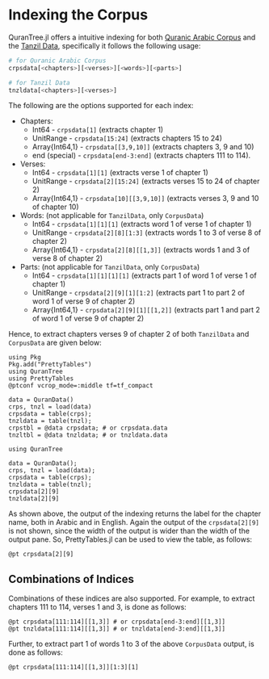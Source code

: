 Indexing the Corpus
=====
QuranTree.jl offers a intuitive indexing for both [Quranic Arabic Corpus](https://corpus.quran.com/) and the [Tanzil Data](http://tanzil.net/download), specifically it follows the following usage:
```julia
# for Quranic Arabic Corpus
crpsdata[<chapters>][<verses>][<words>][<parts>]

# for Tanzil Data
tnzldata[<chapters>][<verses>]
```
The following are the options supported for each index:
 * Chapters:
    * Int64 - `crpsdata[1]` (extracts chapter 1)
    * UnitRange - `crpsdata[15:24]` (extracts chapters 15 to 24)
    * Array{Int64,1} - `crpsdata[[3,9,10]]` (extracts chapters 3, 9 and 10)
    * end (special) - `crpsdata[end-3:end]` (extracts chapters 111 to 114).
 * Verses:
    * Int64 - `crpsdata[1][1]` (extracts verse 1 of chapter 1)
    * UnitRange - `crpsdata[2][15:24]` (extracts verses 15 to 24 of chapter 2)
    * Array{Int64,1} - `crpsdata[10][[3,9,10]]` (extracts verses 3, 9 and 10 of chapter 10)
 * Words: (not applicable for `TanzilData`, only `CorpusData`)
    * Int64 - `crpsdata[1][1][1]` (extracts word 1 of verse 1 of chapter 1)
    * UnitRange - `crpsdata[2][8][1:3]` (extracts words 1 to 3 of verse 8 of chapter 2)
    * Array{Int64,1} - `crpsdata[2][8][[1,3]]` (extracts words 1 and 3 of verse 8 of chapter 2)
* Parts: (not applicable for `TanzilData`, only `CorpusData`)
    * Int64 - `crpsdata[1][1][1][1]` (extracts part 1 of word 1 of verse 1 of chapter 1)
    * UnitRange - `crpsdata[2][9][1][1:2]` (extracts part 1 to part 2 of word 1 of verse 9 of chapter 2)
    * Array{Int64,1} - `crpsdata[2][9][1][[1,2]]` (extracts part 1 and part 2 of word 1 of verse 9 of chapter 2)

Hence, to extract chapters verses 9 of chapter 2 of both `TanzilData` and `CorpusData` are given below:
```@setup abc
using Pkg
Pkg.add("PrettyTables")
using QuranTree
using PrettyTables
@ptconf vcrop_mode=:middle tf=tf_compact

data = QuranData()
crps, tnzl = load(data)
crpsdata = table(crps);
tnzldata = table(tnzl);
crpstbl = @data crpsdata; # or crpsdata.data
tnzltbl = @data tnzldata; # or tnzldata.data
```
```@repl
using QuranTree

data = QuranData();
crps, tnzl = load(data);
crpsdata = table(crps);
tnzldata = table(tnzl);
crpsdata[2][9]
tnzldata[2][9]
```
As shown above, the output of the indexing returns the label for the chapter name, both in Arabic and in English. Again the output of the `crpsdata[2][9]` is not shown, since the width of the output is wider than the width of the output pane. So, PrettyTables.jl can be used to view the table, as follows:
```@repl abc
@pt crpsdata[2][9]
```
## Combinations of Indices
Combinations of these indices are also supported. For example, to extract chapters 111 to 114, verses 1 and 3, is done as follows:
```@repl abc
@pt crpsdata[111:114][[1,3]] # or crpsdata[end-3:end][[1,3]]
@pt tnzldata[111:114][[1,3]] # or tnzldata[end-3:end][[1,3]]
```
Further, to extract part 1 of words 1 to 3 of the above `CorpusData` output, is done as follows:
```@repl abc
@pt crpsdata[111:114][[1,3]][1:3][1] 
```